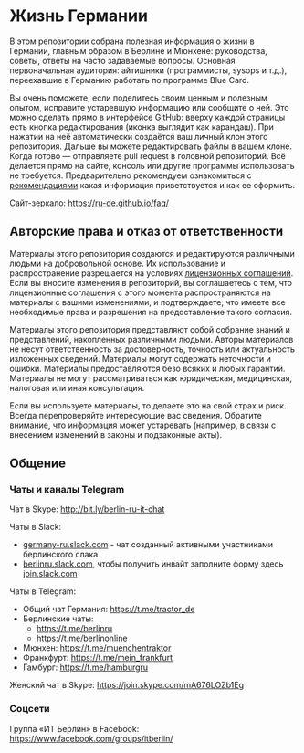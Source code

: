 # Жизнь Германии

В этом репозитории собрана полезная информация о жизни в Германии, главным образом в Берлине и Мюнхене: руководства, советы, ответы на часто задаваемые вопросы. Основная первоначальная аудитория: айтишники (программисты, sysops и т.д.), переехавшие в Германию работать по программе Blue Card.

Вы очень поможете, если поделитесь своим ценным и полезным опытом, исправите устаревшую информацию или сообщите о ней. Это можно сделать прямо в интерфейсе GitHub: вверху каждой страницы есть кнопка редактирования (иконка выглядит как карандаш). При нажатии на неё автоматически создаётся ваш личный клон этого репозитория. Дальше вы можете редактировать файлы в вашем клоне. Когда готово — отправляете pull request в головной репозиторий. Всё делается прямо на сайте, консоль или другие программы использовать не требуется. Предварительно рекомендуем ознакомиться с [рекомендациями](CONTRIBUTING.md) какая информация приветствуется и как ее оформить.

Сайт-зеркало: https://ru-de.github.io/faq/

## Авторские права и отказ от ответственности

Материалы этого репозитория создаются и редактируются различными людьми на добровольной основе. Их использование и распространение разрешается на условиях [лицензионных соглашений](LICENSE). Если вы вносите изменения в репозиторий, вы соглашаетесь с тем, что лицензионные соглашения с этого момента распространяются на материалы с вашими изменениями, и подтверждаете, что имеете все необходимые права и разрешения на предоставление такого согласия.

Материалы этого репозитория представляют собой собрание знаний и представлений, накопленных различными людьми. Авторы материалов не несут ответственность за достоверность, точность или актуальность изложенных сведений. Материалы могут содержать неточности и ошибки. Материалы предоставляются безо всяких и любых гарантий. Материалы не могут рассматриваться как юридическая, медицинская, налоговая или иная консультация.

Если вы используете материалы, то делаете это на свой страх и риск. Всегда перепроверяйте интересующие вас сведения. Обратите внимание, что информация может устаревать (например, в связи с внесением изменений в законы и подзаконные акты).

## Общение

### Чаты и каналы Telegram

Чат в Skype: http://bit.ly/berlin-ru-it-chat

Чаты в Slack:

- [germany-ru.slack.com](https://germany-ru.herokuapp.com/) - чат созданный активными участниками берлинского слака
- [berlinru.slack.com](https://berlinru.slack.com), чтобы получить инвайт заполните форму здесь [join.slack.com](https://join.slack.com/t/berlinru/shared_invite/zt-kjx223xh-6h~rdY7ihSZjgLMXCUWtQw)

Чаты в Telegram:

- Общий чат Германия: https://t.me/tractor_de
- Берлинские чаты:
  - https://t.me/berlinru
  - https://t.me/berlinonline
- Мюнхен: https://t.me/muenchentraktor
- Франкфурт: https://t.me/mein_frankfurt
- Гамбург: https://t.me/hamburgru

Женский чат в Skype: https://join.skype.com/mA676LOZb1Eg

### Соцсети

Группа «ИТ Берлин» в Facebook: https://www.facebook.com/groups/itberlin/
